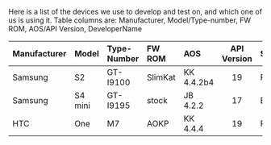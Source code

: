 Here is a list of the devices we use to develop and test on, and which one of us is using it.
Table columns are: Manufacturer, Model/Type-number, FW ROM, AOS/API Version, DeveloperName

| Manufacturer | Model    | Type-Number | FW ROM | AOS | API Version | SEAndroidMode | DeveloperName |
|:------------ |:-------- |:----------- |:------ |:--- |:-----------:|:------------- |:------------- |
Samsung | S2 | GT-I9100 | SlimKat | KK 4.4.2b4 | 19 | Permissive | E:V:A
Samsung | S4 mini | GT-I9195 | stock | JB 4.2.2 | 17 | Enforced | E:V:A
HTC | One | M7 | AOKP | KK 4.4.4 | 19 | Permissive | SecUpwN

